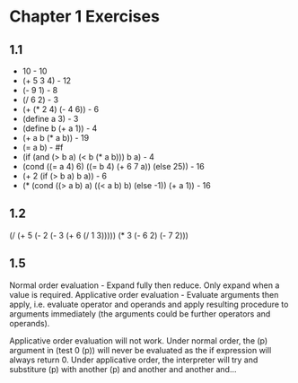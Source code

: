 Chapter 1 Exercises
===================

1.1
---

* 10 - 10
* (+ 5 3 4) - 12
* (- 9 1) - 8
* (/ 6 2) - 3
* (+ (* 2 4) (- 4 6)) - 6
* (define a 3) - 3
* (define b (+ a 1)) - 4
* (+ a b (* a b)) - 19
* (= a b) - #f
* (if (and (> b a) (< b (* a b)))
    b
    a) - 4
* (cond ((= a 4) 6)
      ((= b 4) (+ 6 7 a))
      (else 25)) - 16
* (+ 2 (if (> b a) b a)) - 6
* (* (cond ((> a b) a)
         ((< a b) b)
         (else -1))
   (+ a 1)) - 16

1.2
---

(/ (+ 5 (- 2 (- 3 (+ 6 (/ 1 3))))) (* 3 (- 6 2) (- 7 2)))

1.5
---

Normal order evaluation - Expand fully then reduce. Only expand when a value is required.
Applicative order evaluation - Evaluate arguments then apply, i.e. evaluate operator and operands and apply resulting procedure to arguments immediately (the arguments could be further operators and operands).

Applicative order evaluation will not work. Under normal order, the (p) argument in (test 0 (p)) will never be evaluated as the if expression will always return 0. Under applicative order, the interpreter will try and substiture (p) with another (p) and another and another and...
